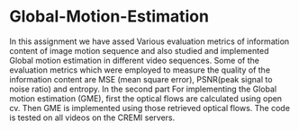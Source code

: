 # Global-Motion-Estimation

In this assignment we have assed Various evaluation metrics of information content of image motion sequence and also studied and implemented Global motion estimation in different video sequences. Some of the evaluation metrics which were employed to measure the quality of the information content are MSE (mean square error), PSNR(peak signal to noise ratio) and entropy. In the second part For implementing the Global motion estimation (GME), first the optical flows are calculated using open cv. Then GME is implemented using those retrieved optical flows. The code is tested on all videos on the CREMI servers.  
